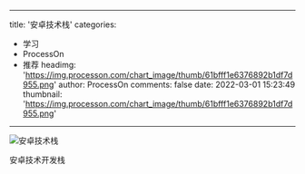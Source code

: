 
---
title: '安卓技术栈'
categories: 
 - 学习
 - ProcessOn
 - 推荐
headimg: 'https://img.processon.com/chart_image/thumb/61bfff1e6376892b1df7d955.png'
author: ProcessOn
comments: false
date: 2022-03-01 15:23:49
thumbnail: 'https://img.processon.com/chart_image/thumb/61bfff1e6376892b1df7d955.png'
---

<div>   
<img class="thumb" alt="安卓技术栈" src="https://img.processon.com/chart_image/thumb/61bfff1e6376892b1df7d955.png" referrerpolicy="no-referrer">
<p>安卓技术开发栈</p>  
</div>
            